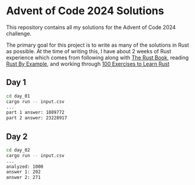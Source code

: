 # Advent of Code 2024 Solutions

This repository contains all my solutions for the Advent of Code 2024 challenge.

The primary goal for this project is to write as many of the solutions in Rust
as possible. At the time of writing this, I have about 2 weeks of Rust experience
which comes from following along with [The Rust Book](https://doc.rust-lang.org/beta/book),
reading [Rust By Example](https://doc.rust-lang.org/rust-by-example), and working
through [100 Exercises to Learn Rust](https://rust-exercises.com/100-exercises/)

## Day 1

```sh
cd day_01
cargo run -- input.csv
...
part 1 answer: 1889772
part 2 answer: 23228917
```

## Day 2

```sh
cd day_02
cargo run -- input.csv
...
analyzed: 1000
answer 1: 202
answer 2: 271
```
